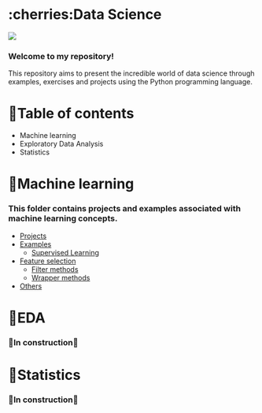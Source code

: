 
<h1 align="left">:cherries:Data Science</h1>

<img src="https://img.shields.io/static/v1?label=DataScience&message=English&color=e07a5f&style=for-the-badge&logo=GitHub">

### Welcome to my repository!

This repository aims to present the incredible world of data science through examples, exercises and projects using the Python programming language.

# :cherries:Table of contents

- Machine learning
- Exploratory Data Analysis
- Statistics

# :cherries:Machine learning

### This folder contains projects and examples associated with machine learning concepts.

<!--ts-->
  * [Projects](https://github.com/LucasKiraly/DataScience-EN/tree/master/Machine%20Learning/Projects)
  * [Examples](https://github.com/LucasKiraly/DataScience-EN/tree/master/Machine%20Learning/Examples)
    * [Supervised Learning](https://github.com/LucasKiraly/DataScience-EN/tree/master/Machine%20Learning/Examples/Supervised%20Learning)
  * [Feature selection](https://github.com/LucasKiraly/DataScience-EN/tree/master/Machine%20Learning/Feature%20Selection)
    * [Filter methods](https://github.com/LucasKiraly/DataScience-EN/tree/master/Machine%20Learning/Feature%20Selection/Filter%20Methods)
    * [Wrapper methods](https://github.com/LucasKiraly/DataScience-EN/tree/master/Machine%20Learning/Feature%20Selection/Wrapper%20Methods)
  * [Others](https://github.com/LucasKiraly/DataScience-EN/tree/master/Machine%20Learning/Others)

<!--te-->

# :cherries:EDA

### :construction:In construction:construction:

# :cherries:Statistics

### :construction:In construction:construction:
